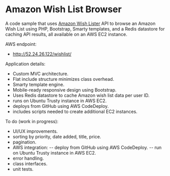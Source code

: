 # Amazon Wish List Browser

A code sample that uses <a href="http://doitlikejustin.github.io/amazon-wish-lister/">Amazon Wish Lister</a> API to browse an Amazon Wish List using PHP, Bootstrap, Smarty templates, and a Redis datastore for caching API results, all available on an AWS EC2 instance.

AWS endpoint:
- http://52.24.26.122/wishlist/

Application details:
- Custom MVC architecture.
- Flat include structure minimizes class overhead.
- Smarty template engine.
- Mobile-ready responsive design using Bootstrap.
- Uses Redis datastore to cache Amazon wish list data per user ID.
- runs on Ubuntu Trusty instance in AWS EC2.
- deploys from GitHub using AWS CodeDeploy.
- includes scripts needed to create additional EC2 instances.

To do (work in progress):
- UI/UX improvements.
- sorting by priority, date added, title, price.
- pagination.
- AWS integration:
-- deploy from GitHub using AWS CodeDeploy.
-- run on Ubuntu Trusty instance in AWS EC2.
- error handling.
- class interfaces.
- unit tests.
